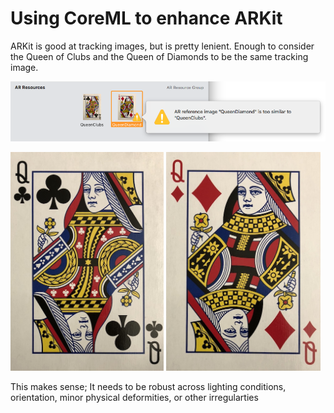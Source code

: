 # Using CoreML to enhance ARKit

ARKit is good at tracking images, but is pretty lenient. Enough to consider the Queen of Clubs and the Queen of Diamonds to be the same tracking image.

![Xcode Reference Too Similar](Documentation%20Support/Xcode_Reference_Too_Similar.png)

<img src="https://github.com/Raizlabs/ARKit-CoreML/blob/blog/Documentation%20Support/Queen_Clubs.jpg" height="350"> <img src="https://github.com/Raizlabs/ARKit-CoreML/blob/blog/Documentation%20Support/Queen_Diamond.jpg" height="350">

This makes sense; It needs to be robust across lighting conditions, orientation, minor physical deformities, or other irregularties 

